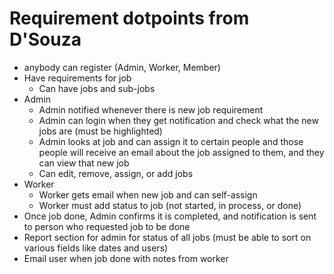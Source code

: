 # Requirement dotpoints from D'Souza
- anybody can register (Admin, Worker, Member)
- Have requirements for job
    - Can have jobs and sub-jobs
- Admin
    - Admin notified whenever there is new job requirement
    - Admin can login when they get notification and check what the new jobs are (must be highlighted)
    - Admin looks at job and can assign it to certain people and those people will receive an email about the job assigned to them, and they can view that new job
    - Can edit, remove, assign, or add jobs
- Worker
    - Worker gets email when new job and can self-assign
    - Worker must add status to job (not started, in process, or done)
- Once job done, Admin confirms it is completed, and notification is sent to person who requested job to be done
- Report section for admin for status of all jobs (must be able to sort on various fields like dates and users)
- Email user when job done with notes from worker